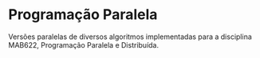 # Programação Paralela

Versões paralelas de diversos algoritmos implementadas para a disciplina MAB622, Programação Paralela e Distribuída.